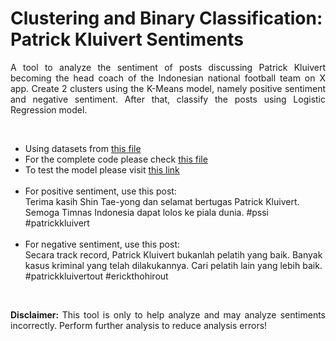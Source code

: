 # Clustering and Binary Classification: Patrick Kluivert Sentiments

<p style='text-align: justify;'>
A tool to analyze the sentiment of posts discussing Patrick Kluivert becoming the head coach of the Indonesian national football team on X app. Create 2 clusters using the K-Means model, namely positive sentiment and negative sentiment. After that, classify the posts using Logistic Regression model.
</p>

<br>

- Using datasets from [this file](https://www.kaggle.com/datasets/rezkyyayang/reviews-of-indonesian-app-startups-on-playstore?select=tokopedia.csv)
- For the complete code please check [this file](https://github.com/MaruliHTGL/Clustering-and-Binary-Classification-Tokopedia-Review/blob/3aac05d8d83bb34096a319b955ad0ef79fb67efd/Tokopedia%20Review.ipynb)
- To test the model please visit [this link](https://patrickkluivertsentiments.streamlit.app/)    <br> <br>
- For positive sentiment, use this post:
  <br>
  Terima kasih Shin Tae-yong dan selamat bertugas Patrick Kluivert. Semoga Timnas Indonesia dapat lolos ke piala dunia. #pssi #patrickkluivert
  <br>
  <br>
- For negative sentiment, use this post:
  <br>
  Secara track record, Patrick Kluivert bukanlah pelatih yang baik. Banyak kasus kriminal yang telah dilakukannya. Cari pelatih lain yang lebih baik. #patrickkluivertout #erickthohirout

<br>

<p style='text-align: justify;'>
<strong> Disclaimer: </strong> This tool is only to help analyze and may analyze sentiments incorrectly. Perform further analysis to reduce analysis errors!
</p>
